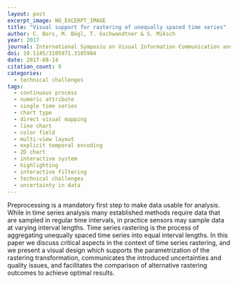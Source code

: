```yaml
---
layout: post
excerpt_image: NO_EXCERPT_IMAGE
title: "Visual support for rastering of unequally spaced time series"
author: C. Bors, M. Bögl, T. Gschwandtner & S. Miksch
year: 2017
journal: International Symposiu on Visual Information Communication and Interaction
doi: 10.1145/3105971.3105984
date: 2017-08-14
citation_count: 9
categories:
  - technical challenges
tags:
  - continuous process
  - numeric attribute
  - single time series
  - chart type
  - direct visual mapping
  - line chart
  - color field
  - multi-view layout
  - explicit temporal encoding
  - 2D chart
  - interactive system
  - highlighting
  - interactive filtering
  - technical challenges
  - uncertainty in data
---
```

Preprocessing is a mandatory first step to make data usable for analysis. While in time series analysis many established methods require data that are sampled in regular time intervals, in practice sensors may sample data at varying interval lengths. Time series rastering is the process of aggregating unequally spaced time series into equal interval lengths. In this paper we discuss critical aspects in the context of time series rastering, and we present a visual design which supports the parametrization of the rastering transformation, communicates the introduced uncertainties and quality issues, and facilitates the comparison of alternative rastering outcomes to achieve optimal results.
